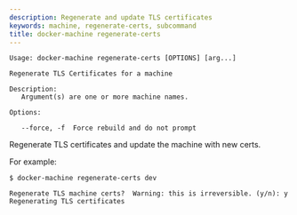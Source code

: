```yaml
---
description: Regenerate and update TLS certificates
keywords: machine, regenerate-certs, subcommand
title: docker-machine regenerate-certs
---
```

```none
Usage: docker-machine regenerate-certs [OPTIONS] [arg...]

Regenerate TLS Certificates for a machine

Description:
   Argument(s) are one or more machine names.

Options:

   --force, -f  Force rebuild and do not prompt
```

Regenerate TLS certificates and update the machine with new certs.

For example:

```none
$ docker-machine regenerate-certs dev

Regenerate TLS machine certs?  Warning: this is irreversible. (y/n): y
Regenerating TLS certificates
```